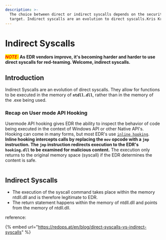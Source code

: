 ```yaml
---
description: >-
  The choice between direct or indirect syscalls depends on the security of our
  target. Indirect syscalls are an evolution to direct syscalls.Kris Kr
---
```


# Indirect Syscalls

_<mark style="color:red;">**NOTE:**</mark>_**&#x20;As EDR vendors improve, it's becoming harder and harder to use direct syscalls for red-teaming. Welcome, indirect syscalls.**

## Introduction

Indirect Syscalls are an evolution of direct syscalls. They allow for functions to be executed in the memory of **`ntdll.dll`**, rather than in the memory of the .exe being used.

### Recap on User mode API Hooking

Usermode API hooking gives EDR the ability to inspect the behavior of code being executed in the context of Windows API or other Native API's. Hooking can come in many forms, but most EDR's use [`inline hooking`](https://malwaretech.com/2015/01/inline-hooking-for-programmers-part-1.html). **Inline hooking intercepts calls by replacing the `mov` opcode with a `jmp` instruction. The `jmp` instruction redirects execution to the EDR's `hooking.dll` to be examined for malicious content.** The execution only returns to the original memory space (syscall) if the EDR determines the content is safe.

<figure><img src="../../.gitbook/assets/image (34).png" alt=""><figcaption></figcaption></figure>





## Indirect Syscalls

* The execution of the syscall command takes place within the memory ntdll.dll and is therefore legitimate to EDR.
* The return statement happens within the memory of ntdll.dll and points from the memory of ntdll.dll.





reference:

{% embed url="https://redops.at/en/blog/direct-syscalls-vs-indirect-syscalls" %}
